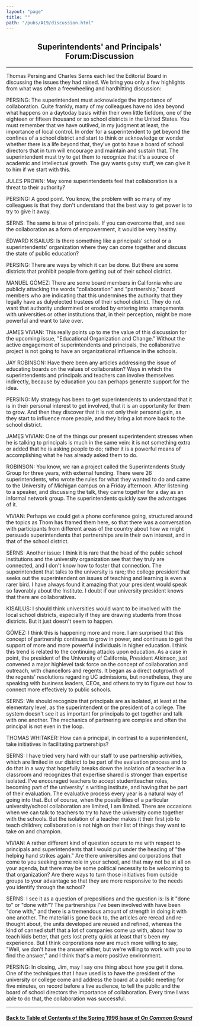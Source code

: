 ```yaml
---
layout: "page"
title: ""
path: "/pubs/A19/discussion.html"
---
```

<main>
<center><h2>
Superintendents' and Principals' Forum:Discussion</h2>
</center><hr/>
Thomas Persing and Charles Serns each led the Editorial Board in
discussing the issues they had raised. We bring you only a few  highlights
from what was often a free­wheeling and hard­hitting
discussion:
<p>
PERSING: The superintendent must acknowledge the importance of
collaboration. Quite frankly, many of my colleagues have no idea  beyond
what happens on a day­today basis within their own little  fiefdom,
one of the eighteen or fifteen thousand or so school districts  in the
United States. You must remember that we have outlived, in  my judgment at
least, the importance of local control. In order for a  superintendent to
get beyond the confines of a school district and  start to think or
acknowledge or wonder whether there is a life  beyond that, they've got to
have a board of school directors that in  turn will encourage and maintain
and sustain that. The  superintendent must try to get them to recognize
that it's a source of  academic and intellectual growth. The guy wants
gutsy stuff, we can  give it to him if we start with this.
</p><p>
JULES PROWN: May some superintendents feel that collaboration is a  threat
to their authority?
</p><p>
PERSING: A good point. You know, the problem with so many of my
colleagues is that they don't understand that the best way to get  power
is to try to give it away.
</p><p>
SERNS: The same is true of principals. If you can overcome that, and  see
the collaboration as a form of empowerment, it would be very  healthy.
</p><p>
EDWARD KISAILUS: Is there something like a principals' school or a
superintendents' organization where they can come together and  discuss
the state of public education?
</p><p>
PERSING: There are ways by which it can be done. But there are  some
districts that prohibit people from getting out of their school  district.
</p><p>
MANUEL GÓMEZ: There are some board members in California who  are
publicly attacking the words "collaboration" and "partnership,"  board
members who are indicating that this undermines the  authority that they
legally have as duly­elected trustees of their  school district. They
do not want that authority undermined or  eroded by entering into
arrangements with universities or other  institutions that, in their
perception, might be more powerful and  want to take over.
</p><p>
JAMES VIVIAN: This really points up to me the value of this  discussion
for the upcoming issue, "Educational Organization and  Change." Without
the active engagement of superintendents and  principals, the
collaborative project is not going to have an  organizational influence in
the schools.
</p><p>
JAY ROBINSON: Have there been any articles addressing the issue of
educating boards on the values of collaboration? Ways in which the
superintendents and principals and teachers can involve themselves
indirectly, because by education you can perhaps generate support  for the
idea.
</p><p>
PERSING: My strategy has been to get superintendents to understand  that
it is in their personal interest to get involved, that it is an
opportunity for them to grow. And then they discover that it is not  only
their personal gain, as they start to influence more people, and  they
bring a lot more back to the school district.
</p><p>
JAMES VIVIAN: One of the things our present superintendent  stresses when
he is talking to principals is much in the same vein: it  is not something
extra or added that he is asking people to do; rather  it is a powerful
means of accomplishing what he has already asked  them to do.
</p><p>
ROBINSON: You know, we ran a project called the Superintendents  Study
Group for three years, with external funding. There were 26
superintendents, who wrote the rules for what they wanted to do  and came
to the University of Michigan campus on a Friday  afternoon. After
listening to a speaker, and discussing the talk, they  came together for a
day as an informal network group. The  superintendents quickly saw the
advantages of it.
</p><p>
VIVIAN: Perhaps we could get a phone conference going, structured  around
the topics as Thom has framed them here, so that there was a  conversation
with participants from different areas of the country  about how we might
persuade superintendents that partnerships are  in their own interest, and
in that of the school district.
</p><p>
SERNS: Another issue: I think it is rare that the head of the public
school institutions and the university organization see that they truly
are connected, and I don't know how to foster that connection. The
superintendent that talks to the university is rare; the college
president that seeks out the superintendent on issues of teaching and
learning is even a rarer bird. I have always found it amazing that  your
president would speak so favorably about the Institute. I doubt  if our
university president knows that there are collaboratives.
</p><p>
KISAILUS: I should think universities would want to be involved  with the
local school districts, especially if they are drawing students  from
those districts. But it just doesn't seem to happen.
</p><p>
GÓMEZ: I think this is happening more and more. I am surprised that
this concept of partnership continues to grow in power, and  continues to
get the support of more and more powerful individuals  in higher
education. I think this trend is related to the continuing  attacks upon
education. As a case in point, the president of the  University of
California, President Atkinson, just convened a major  high­level
task force on the concept of collaboration and outreach,  with chancellors
and regents. It began as a direct outgrowth of the  regents' resolutions
regarding UC admissions, but nonetheless, they  are speaking with business
leaders, CEOs, and others to try to figure  out how to connect more
effectively to public schools.
</p><p>
SERNS: We should recognize that principals are as isolated, at least at
the elementary level, as the superintendent or the president of a
college. The system doesn't see it as important for principals to get
together and talk with one another. The mechanics of partnering are
complex and often the principal is not even in the loop.
</p><p>
THOMAS WHITAKER: How can a principal, in contrast to a  superintendent,
take initiatives in facilitating partnerships?
</p><p>
SERNS: I have tried very hard with our staff to use partnership
activities, which are limited in our district to be part of the
evaluation process and to do that in a way that hopefully breaks  down the
isolation of a teacher in a classroom and recognizes that  expertise
shared is stronger than expertise isolated. I've encouraged  teachers to
accept student­teacher roles, becoming part of the  university' s
writing institute, and having that be part of their  evaluation. The
evaluative process every year is a natural way of  going into that. But of
course, when the possibilities of a particular  university/school
collaboration are limited, I am limited. There are  occasions when we can
talk to teachers to try to have the university  come together with the
schools. But the isolation of a teacher makes  it their first job to teach
children; collaboration is not high on their  list of things they want to
take on and champion.
</p><p>
VIVIAN: A rather different kind of question occurs to me with  respect to
principals and superintendents that I would put under the  heading of "the
helping hand strikes again." Are there universities  and corporations that
come to you seeking some role in your school,  and that may not be at all
on your agenda, but there may be some  political necessity to be welcoming
to that organization? Are there  ways to turn those initiatives from
outside groups to your advantage  so that they are more responsive to the
needs you identify through  the school?
</p><p>
SERNS: I see it as a question of prepositions and the question is: Is it
"done to" or "done with"? The partnerships I've been involved with  have
been "done with," and there is a tremendous amount of  strength in doing
it with one another. The material is gone back to,  the articles are
re­read and re­thought about, the units developed  are reused
and refined, whereas the kind of canned stuff that a lot of  companies
come up with, about how to teach kids better, that gets  lost pretty quick
at least that's been my experience. But I think  corporations now are much
more willing to say, "Well, we don't have  the answer either, but we're
willing to work with you to find the  answer," and I think that's a more
positive environment.
</p><p>
PERSING: In closing, Jim, may I say one thing about how you get it  done.
One of the techniques that I have used is to have the president  of the
university or college come and address the board at a public  meeting for
five minutes, on record before a live audience, to tell the  public and
the board of school directors the importance of  collaboration. Every time
I was able to do that, the collaboration was  successful.
</p><hr/>
<h4><a href="/pubs/A19/">Back to
Table of Contents of the Spring  1996 Issue of <i>On Common
Ground</i></a>
</h4>
</main>

